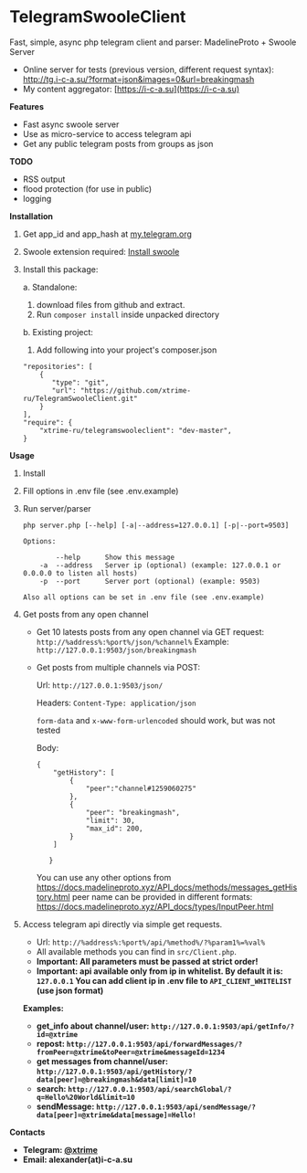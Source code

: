 # TelegramSwooleClient
Fast, simple, async php telegram client and parser: MadelineProto + Swoole Server

* Online server for tests (previous version, different request syntax): http://tg.i-c-a.su/?format=json&images=0&url=breakingmash
* My content aggregator: [https://i-c-a.su](https://i-c-a.su)

**Features**
 * Fast async swoole server
 * Use as micro-service to access telegram api
 * Get any public telegram posts from groups as json
 
**TODO**
* RSS output
* flood protection (for use in public)
* logging

**Installation**

1. Get app_id and app_hash at [my.telegram.org](https://my.telegram.org/)
1. Swoole extension required: [Install swoole](https://github.com/swoole/swoole-src#%EF%B8%8F-installation)
1. Install this package:

    a. Standalone: 
   
    1. download files from github and extract. 
    2. Run `composer install` inside unpacked directory
    
    b. Existing project: 
    
    1. Add following into your project's composer.json
    ```
    "repositories": [
        {
           "type": "git",
           "url": "https://github.com/xtrime-ru/TelegramSwooleClient.git"
        }
    ],
    "require": {
        "xtrime-ru/telegramswooleclient": "dev-master",
    }
    ```

**Usage**

1. Install
1. Fill options in .env file (see .env.example)
1. Run server/parser
    ```
    php server.php [--help] [-a|--address=127.0.0.1] [-p|--port=9503]
    
    Options:
    
            --help      Show this message
        -a  --address   Server ip (optional) (example: 127.0.0.1 or 0.0.0.0 to listen all hosts)
        -p  --port      Server port (optional) (example: 9503)
    
    Also all options can be set in .env file (see .env.example)
    ```
1. Get posts from any open channel

    * Get 10 latests posts from any open channel via GET request: 
        `http://%address%:%port%/json/%channel%`
        Example:
        `http://127.0.0.1:9503/json/breakingmash`
    * Get posts from multiple channels via POST:
        
        Url: `http://127.0.0.1:9503/json/`
        
        Headers: `Content-Type: application/json`

        `form-data` and `x-www-form-urlencoded` should work, 
        but was not tested
        
        Body:
        ```
        {
           	"getHistory": [
           		{
           		    "peer":"channel#1259060275"
           		}, 
           		{
           		    "peer": "breakingmash",
           		    "limit": 30,
                    "max_id": 200,
           		}
           	]
           	
           }
        ```
        You can use any other options from https://docs.madelineproto.xyz/API_docs/methods/messages_getHistory.html
        peer name can be provided in different formats: https://docs.madelineproto.xyz/API_docs/types/InputPeer.html
1. Access telegram api directly via simple get requests.    
    * Url: `http://%address%:%port%/api/%method%/?%param1%=%val%`
    * All available methods you can find in `src/Client.php`.
    * <b>Important: All parameters must be passed at strict order!</b>
    * <b>Important: api available only from ip in whitelist. By default it is: `127.0.0.1`
    You can add client ip in .env file to `API_CLIENT_WHITELIST` (use json format)
    
    Examples:
    * get_info about channel/user: `http://127.0.0.1:9503/api/getInfo/?id=@xtrime`
    * repost: `http://127.0.0.1:9503/api/forwardMessages/?fromPeer=@xtrime&toPeer=@xtrime&messageId=1234`
    * get messages from channel/user: `http://127.0.0.1:9503/api/getHistory/?data[peer]=@breakingmash&data[limit]=10`
    * search: `http://127.0.0.1:9503/api/searchGlobal/?q=Hello%20World&limit=10`
    * sendMessage: `http://127.0.0.1:9503/api/sendMessage/?data[peer]=@xtrime&data[message]=Hello!`
        
**Contacts**

* Telegram: [@xtrime](tg://resolve?domain=xtrime)
* Email: alexander(at)i-c-a.su
